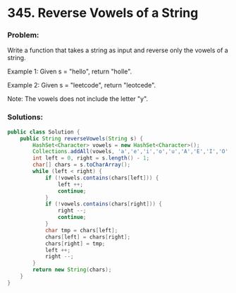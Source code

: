 # 345. Reverse Vowels of a String

### Problem:

Write a function that takes a string as input and reverse only the vowels of a string.

Example 1:
Given s = "hello", return "holle".

Example 2:
Given s = "leetcode", return "leotcede".

Note:
The vowels does not include the letter "y".



### Solutions:

```java
public class Solution {
    public String reverseVowels(String s) {
        HashSet<Character> vowels = new HashSet<Character>();
        Collections.addAll(vowels, 'a','e','i','o','u','A','E','I','O','U');
        int left = 0, right = s.length() - 1;
        char[] chars = s.toCharArray();
        while (left < right) {
            if (!vowels.contains(chars[left])) {
                left ++;
                continue;
            }
            if (!vowels.contains(chars[right])) {
                right --;
                continue;
            }
            char tmp = chars[left];
            chars[left] = chars[right];
            chars[right] = tmp;
            left ++;
            right --;
        }
        return new String(chars);
    }
}
```


